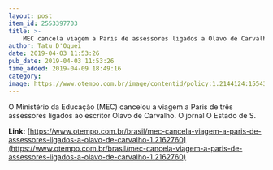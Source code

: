 ```yaml
---
layout: post
item_id: 2553397703
title: >-
    MEC cancela viagem a Paris de assessores ligados a Olavo de Carvalho
author: Tatu D'Oquei
date: 2019-04-03 11:53:26
pub_date: 2019-04-03 11:53:26
time_added: 2019-04-09 18:49:16
category: 
image: https://www.otempo.com.br/image/contentid/policy:1.2144124:1554303172/Capturar.JPG?f=3x2&w=620&$p$f$w=2000ec9
---
```


O Ministério da Educação (MEC) cancelou a viagem a Paris de três assessores ligados ao escritor Olavo de Carvalho. O jornal O Estado de S.

**Link:** [https://www.otempo.com.br/brasil/mec-cancela-viagem-a-paris-de-assessores-ligados-a-olavo-de-carvalho-1.2162760](https://www.otempo.com.br/brasil/mec-cancela-viagem-a-paris-de-assessores-ligados-a-olavo-de-carvalho-1.2162760)

